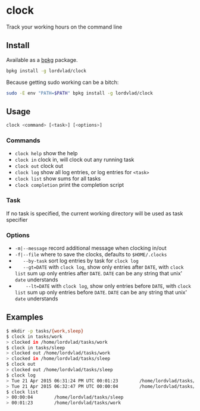 # clock

Track your working hours on the command line

## Install

Available as a [bpkg](http://www.bpkg.io/) package.
```sh
bpkg install -g lordvlad/clock
``` 

Because getting sudo working can be a bitch:
```sh
sudo -E env "PATH=$PATH" bpkg install -g lordvlad/clock
```

## Usage
```sh
clock <command> [<task>] [<options>]
```

### Commands
- `clock help`         show the help
- `clock in`           clock in, will clock out any running task
- `clock out`          clock out
- `clock log`          show all log entries, or log entries for `<task>`
- `clock list`         show sums for all tasks
- `clock completion`   print the completion script

### Task
  If no task is specified, the current working directory
  will be used as task specifier

### Options
- `-m|--message`      record additional message when clocking in/out
- `-f|--file`         where to save the clocks, defaults to `$HOME/.clocks`
- `   --by-task`      sort log entries by task for `clock log`
- `   --gt=DATE`      with `clock log`, show only entries after `DATE`, with `clock list` sum up only entries after `DATE`.
                      `DATE` can be any string that unix' `date` understands
- `    --lt=DATE`     with `clock log`, show only entries before `DATE`, with `clock list` sum up only entries before `DATE`.
                      `DATE` can be any string that unix' `date` understands


## Examples

```sh
$ mkdir -p tasks/{work,sleep}
$ clock in tasks/work
> clocked in /home/lordvlad/tasks/work
$ clock in tasks/sleep
> clocked out /home/lordvlad/tasks/work
> clocked in /home/lordvlad/tasks/sleep
$ clock out
> clocked out /home/lordvlad/tasks/sleep
$ clock log
> Tue 21 Apr 2015 06:31:24 PM UTC 00:01:23        /home/lordvlad/tasks/work
> Tue 21 Apr 2015 06:32:47 PM UTC 00:00:04        /home/lordvlad/tasks/sleep
$ clock list
> 00:00:04        /home/lordvlad/tasks/sleep
> 00:01:23        /home/lordvlad/tasks/work
```

